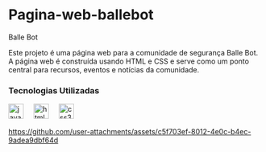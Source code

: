 # Pagina-web-ballebot

Balle Bot 

Este projeto é uma página web para a comunidade de segurança Balle Bot. A página web é construída usando HTML e CSS e serve como um ponto central para recursos, eventos e notícias da comunidade.

###
<div>
<h3 align="left">Tecnologias Utilizadas</h3> </div>

<div align="left">
  <img src="https://cdn.jsdelivr.net/gh/devicons/devicon/icons/javascript/javascript-original.svg" height="30" alt="javascript logo"  />
  <img width="12" />
  <img src="https://cdn.jsdelivr.net/gh/devicons/devicon/icons/html5/html5-original.svg" height="30" alt="html5 logo"  />
  <img width="12" />
  <img src="https://cdn.jsdelivr.net/gh/devicons/devicon/icons/css3/css3-original.svg" height="30" alt="css3 logo"  />
</div>


https://github.com/user-attachments/assets/c5f703ef-8012-4e0c-b4ec-9adea9dbf64d



